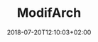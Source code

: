 ---
title: ModifArch
date: 2018-07-20T12:10:03+02:00
lastmod: 2018-07-20T12:10:03+02:00
cover: "/img/default1.jpg"
draft: false
categories: ["category1"]
tags: ["tag1", "tag2"]
description: Salut c'est une desc de base
---